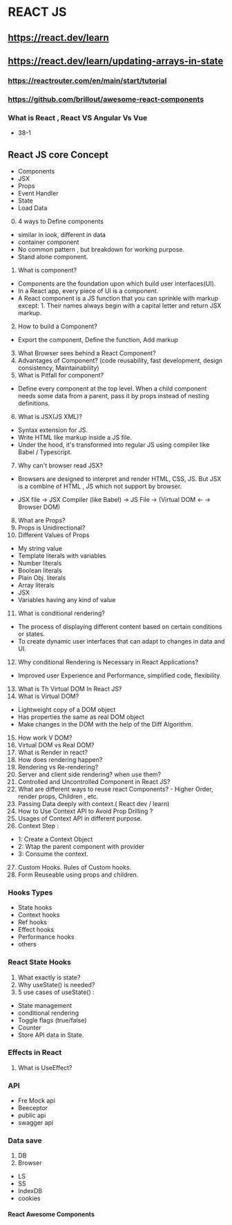 # REACT JS

## https://react.dev/learn
## https://react.dev/learn/updating-arrays-in-state
### https://reactrouter.com/en/main/start/tutorial
### https://github.com/brillout/awesome-react-components


### What is React , React VS Angular Vs Vue
- 38-1

## React JS core Concept
- Components
- JSX 
- Props
- Event Handler
- State 
- Load Data


0. 4 ways to Define components
- similar in look, different in data
- container component
- No common pattern , but breakdown for working purpose.
- Stand alone component.

1. What is component? 
- Components are the foundation upon which build user interfaces(UI).
- In a React app, every piece of UI is a component.
- A React component is a JS function that you can sprinkle with markup except: 1. Their names always begin with a capital letter and return JSX markup.

2. How to build a Component?
- Export the component, Define the function,  Add markup

3. What Browser sees behind a React Component?
4. Advantages of Component? (code reusability, fast development, design consistency, Maintainability)
5. What is Pitfall for component?
- Define every component at the top level. When a child component needs some data from a parent,  pass it by props instead of nesting definitions.

6. What is JSX(JS XML)? 
- Syntax extension for JS.
- Write HTML like markup inside a JS file.
- Under the hood, it's transformed into regular JS using compiler like Babel / Typescript.

7. Why can't browser read JSX?
- Browsers are designed to interpret and render HTML, CSS, JS. But JSX is a combine of HTML , JS which not support by browser.

- JSX file -> JSX Compiler (like Babel) -> JS File -> (Virtual DOM <- -> Browser DOM)

8. What are Props?
9. Props is Unidirectional?
10. Different Values of Props 
- My string value
- Template literals with variables
- Number literals
- Boolean literals
- Plain Obj. literals
- Array literals
- JSX 
- Variables having any kind of value

11. What is conditional rendering? 
- The process of displaying different content based on certain conditions or states.
- To create dynamic user interfaces that can adapt to changes in data and UI.

12. Why conditional Rendering is Necessary in React Applications?
- Improved user Experience and Performance, simplified code, flexibility.  

13. What is Th Virtual DOM In React JS?
14. What is Virtual DOM? 
- Lightweight copy of a DOM object
- Has properties the same as real DOM object
- Make changes in the DOM with the help of the Diff Algorithm.

15. How work V DOM? 
16. Virtual DOM vs Real DOM?
17. What is Render in react?
18. How does rendering happen?
19. Rendering vs Re-rendering?
20. Server and client side rendering? when use them?
21. Controlled and Uncontrolled Component in React JS?
22. What are different ways to reuse react Components? - Higher Order, render props, Children , etc.
23. Passing Data deeply with context.( React dev / learn)
24. How to Use Context API to Avoid Prop Drilling ? 
25. Usages of Context API in different purpose.
26. Context Step :
- 1: Create a Context Object
- 2: Wtap the parent component with provider
- 3: Consume the context.
27. Custom Hooks. Rules of Custom hooks.
28. Form Reuseable using props and children.



### Hooks Types
- State hooks
- Context hooks
- Ref hooks
- Effect hooks
- Performance hooks
- others

### React State Hooks
1. What exactly is state?
2. Why useState() is needed?
3. 5 use cases of useState() :
- State management
- conditional rendering
- Toggle flags (true/false)
- Counter 
- Store API data in State.

### Effects in React 
1. What is UseEffect?


### API
- Fre Mock api
- Beeceptor
- public api
- swagger api

### Data save
1. DB
2. Browser 
- LS
- SS
- IndexDB
- cookies


#### React Awesome Components



